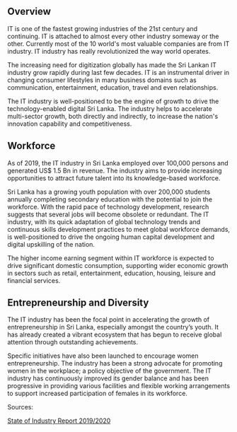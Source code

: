 ## Overview

IT is one of the fastest growing industries of the 21st century and continuing. IT is attached to almost every other industry someway or the other. Currently most of the 10 world's most valuable companies are from IT industry. IT industry has really revolutionized the way world operates.

The increasing need for digitization globally has made the Sri Lankan IT industry grow rapidly during last few decades. IT is an instrumental driver in changing consumer lifestyles in many business domains such as communication, entertainment, education, travel and even relationships. 

The IT industry is well-positioned to be the engine of growth to drive the technology-enabled digital Sri Lanka. The industry helps to accelerate multi-sector growth, both directly and indirectly, to increase the nation's innovation capability and competitiveness.

## Workforce

As of 2019, the IT industry in Sri Lanka employed over 100,000 persons and generated US$ 1.5 Bn in revenue. The industry aims to provide increasing opportunities to attract future talent into its knowledge-based workforce. 

Sri Lanka has a growing youth population with over 200,000 students annually completing secondary education with the potential to join the workforce. With the rapid pace of technology development, research suggests that several jobs will become obsolete or redundant. The IT industry, with its quick adaptation of global technology trends and continuous skills development practices to meet global workforce demands, is well-positioned to drive the ongoing human capital development and digital upskilling of the nation.

The higher income earning segment within IT workforce is expected to drive significant domestic consumption, supporting wider economic growth in sectors such as retail, entertainment, education, housing, leisure and financial services.

## Entrepreneurship and Diversity

The IT industry has been the focal point in accelerating the growth of entrepreneurship in Sri Lanka, especially amongst the country’s youth. It has already created a vibrant ecosystem that has begun to receive global attention through outstanding achievements.

Specific initiatives have also been launched to encourage women entrepreneurship. The industry has been a strong advocate for promoting women in the workplace; a policy objective of the government. The IT industry has continuously improved its gender balance and has been progressive in providing various facilities and flexible working arrangements to support increased participation of females in its workforce.

Sources:

[State of Industry Report 2019/2020](https://slasscom.lk/wp-content/uploads/2021/06/State-of-the-industry-report.pdf)
